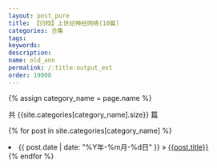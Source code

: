 ```yaml
---
layout: post_pure
title: 【归档】上世纪神经网络(10篇)
categories: 合集
tags: 
keywords:
description:
name: old_ann
permalink: /:title:output_ext
order: 19008
---
```



{% assign category_name = page.name %}

共 {{site.categories[category_name].size}} 篇

{% for post in site.categories[category_name] %}
  <li>
    <span>{{ post.date | date: "%Y年-%m月-%d日" }}</span> &raquo;
    <a href="{{ post.url }}">{{post.title}}</a>
  </li>
{% endfor %}
